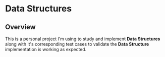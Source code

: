 # Data Structures

## Overview
This is a personal project I'm using to study and implement **Data Structures** along with it's corresponding test cases
to validate the **Data Structure** implementation is working as expected.